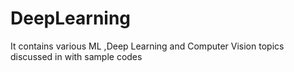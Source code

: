 # DeepLearning
It contains various ML ,Deep Learning and Computer Vision topics discussed in with sample codes 
